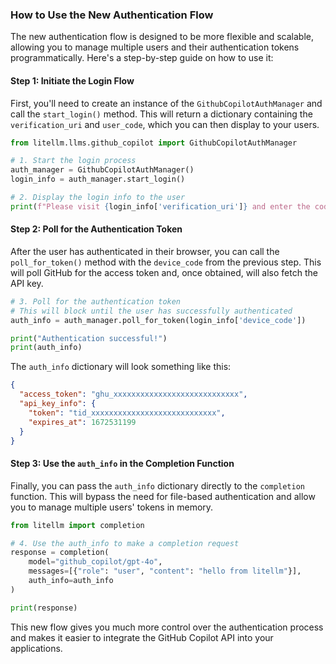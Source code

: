 ### **How to Use the New Authentication Flow**

The new authentication flow is designed to be more flexible and scalable, allowing you to manage multiple users and their authentication tokens programmatically. Here's a step-by-step guide on how to use it:

#### **Step 1: Initiate the Login Flow**

First, you'll need to create an instance of the `GithubCopilotAuthManager` and call the `start_login()` method. This will return a dictionary containing the `verification_uri` and `user_code`, which you can then display to your users.

```python
from litellm.llms.github_copilot import GithubCopilotAuthManager

# 1. Start the login process
auth_manager = GithubCopilotAuthManager()
login_info = auth_manager.start_login()

# 2. Display the login info to the user
print(f"Please visit {login_info['verification_uri']} and enter the code: {login_info['user_code']}")
```

#### **Step 2: Poll for the Authentication Token**

After the user has authenticated in their browser, you can call the `poll_for_token()` method with the `device_code` from the previous step. This will poll GitHub for the access token and, once obtained, will also fetch the API key.

```python
# 3. Poll for the authentication token
# This will block until the user has successfully authenticated
auth_info = auth_manager.poll_for_token(login_info['device_code'])

print("Authentication successful!")
print(auth_info)
```

The `auth_info` dictionary will look something like this:

```json
{
  "access_token": "ghu_xxxxxxxxxxxxxxxxxxxxxxxxxxxx",
  "api_key_info": {
    "token": "tid_xxxxxxxxxxxxxxxxxxxxxxxxxxxx",
    "expires_at": 1672531199
  }
}
```

#### **Step 3: Use the `auth_info` in the Completion Function**

Finally, you can pass the `auth_info` dictionary directly to the `completion` function. This will bypass the need for file-based authentication and allow you to manage multiple users' tokens in memory.

```python
from litellm import completion

# 4. Use the auth_info to make a completion request
response = completion(
    model="github_copilot/gpt-4o",
    messages=[{"role": "user", "content": "hello from litellm"}],
    auth_info=auth_info
)

print(response)
```

This new flow gives you much more control over the authentication process and makes it easier to integrate the GitHub Copilot API into your applications.
